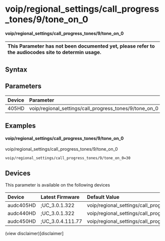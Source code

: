 ﻿---
description: voip/regional_settings/call_progress_tones/9/tone_on_0
search: false
---

# voip/regional_settings/call_progress_tones/9/tone_on_0

#### voip/regional_settings/call_progress_tones/9/tone_on_0


| This Parameter has not been documented yet, please refer to the audiocodes site to determin usage.  | 
| :--- |

## Syntax

## Parameters
|Device|Parameter|value|Description|
|:---|:---|:---|:---|
| 405HD | voip/regional_settings/call_progress_tones/9/tone_on_0 |  |  |

## Examples
#### voip/regional_settings/call_progress_tones/9/tone_on_0

voip/regional_settings/call_progress_tones/9/tone_on_0

```
voip/regional_settings/call_progress_tones/9/tone_on_0=30
```

## Devices
This parameter is available on the following devices

| Device | Latest Firmware | Default Value |
|:---|:---|:---|
| audc405HD | ;UC_3.0.1.322 | voip/regional_settings/call_progress_tones/9/tone_on_0=30 
| audc440HD | ;UC_3.0.1.322 | voip/regional_settings/call_progress_tones/9/tone_on_0=30 
| audc450HD | ;UC_3.0.4.111.77 | voip/regional_settings/call_progress_tones/9/tone_on_0=30 

(view disclaimer)[disclaimer]
